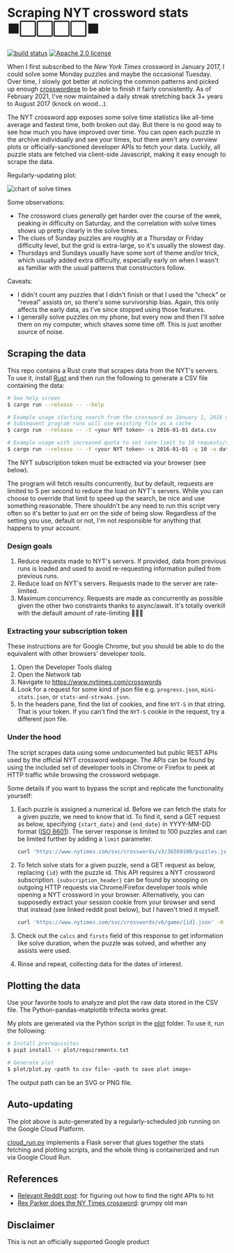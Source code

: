 # Scraping NYT crossword stats ⬛⬜⬜⬜⬜⬛

[![build status](https://img.shields.io/github/actions/workflow/status/kesyog/crossword/build.yml?branch=main&style=flat-square)](https://github.com/kesyog/crossword/actions/workflows/build.yml)
[![Apache 2.0 license](https://img.shields.io/github/license/kesyog/crossword?style=flat-square)](./LICENSE)

When I first subscribed to the _New York Times_ crossword in January 2017, I could solve some Monday
puzzles and maybe the occasional Tuesday. Over time, I slowly got better at noticing the common
patterns and picked up enough [crosswordese](https://en.wikipedia.org/wiki/Crosswordese) to be able
to finish it fairly consistently. As of February 2021, I've now maintained a daily streak stretching
back 3+ years to August 2017 (knock on wood...).

The NYT crossword app exposes some solve time statistics like all-time average and fastest time,
both broken out day. But there is no good way to see how much you have improved over time. You can
open each puzzle in the archive individually and see your times, but there aren't any overview plots
or officially-sanctioned developer APIs to fetch your data. Luckily, all puzzle stats are fetched
via client-side Javascript, making it easy enough to scrape the data.

Regularly-updating plot:

![chart of solve times](https://storage.googleapis.com/xword-plots/plot.svg)

Some observations:

* The crossword clues _generally_ get harder over the course of the week, peaking in difficulty on
Saturday, and the correlation with solve times shows up pretty clearly in the solve times.
* The clues of Sunday puzzles are roughly at a Thursday or Friday difficulty level, but the grid is
extra-large, so it's usually the slowest day.
* Thursdays and Sundays usually have some sort of theme and/or trick, which usually added extra
difficulty, especially early on when I wasn't as familiar with the usual patterns that constructors
follow.

Caveats:

* I didn't count any puzzles that I didn't finish or that I used the "check" or "reveal" assists on,
so there's some survivorship bias. Again, this only affects the early data, as I've since stopped
using those features.
* I generally solve puzzles on my phone, but every now and then I'll solve them on my computer,
which shaves some time off. This is just another source of noise.

## Scraping the data

This repo contains a Rust crate that scrapes data from the NYT's servers. To use it, install [Rust](https://rustup.rs)
and then run the following to generate a CSV file containing the data:

```sh
# See help screen
$ cargo run --release -- --help

# Example usage starting search from the crossword on January 1, 2016 onward
# Subsequent program runs will use existing file as a cache 
$ cargo run --release -- -t <your NYT token> -s 2016-01-01 data.csv

# Example usage with increased quota to set rate-limit to 10 requests/second
$ cargo run --release -- -t <your NYT token> -s 2016-01-01 -q 10 -o data.csv
```

The NYT subscription token must be extracted via your browser (see below).

The program will fetch results concurrently, but by default, requests are limited to 5 per second to
reduce the load on NYT's servers. While you can choose to override that limit to speed up the
search, be nice and use something reasonable. There shouldn't be any need to run this script very
often so it's better to just err on the side of being slow. Regardless of the setting you use,
default or not, I'm not responsible for anything that happens to your account.

### Design goals

1. Reduce requests made to NYT's servers. If provided, data from previous runs is loaded and used to
avoid re-requesting information pulled from previous runs.
1. Reduce load on NYT's servers. Requests made to the server are rate-limited.
1. Maximum concurrency. Requests are made as concurrently as possible given the other two
constraints thanks to async/await. It's totally overkill with the default amount of rate-limiting 🤷🏽‍♂

### Extracting your subscription token

These instructions are for Google Chrome, but you should be able to do the equivalent with other
browsers' developer tools.

1. Open the Developer Tools dialog
1. Open the Network tab
1. Navigate to <https://www.nytimes.com/crosswords>
1. Look for a request for some kind of json file e.g. `progress.json`, `mini-stats.json`, or
`stats-and-streaks.json`.
1. In the headers pane, find the list of cookies, and fine `NYT-S` in that string. That is your
token. If you can't find the `NYT-S` cookie in the request, try a different json file.

### Under the hood

The script scrapes data using some undocumented but public REST APIs used by the official NYT
crossword webpage.
The APIs can be found by using the included set of developer tools in Chrome or Firefox to peek at
HTTP traffic while browsing the crossword webpage.

Some details if you want to bypass the script and replicate the functionality yourself:

1. Each puzzle is assigned a numerical id. Before we can fetch the stats for a given puzzle, we need
to know that id. To find it, send a GET request as below, specifying `{start_date}` and `{end_date}`
in YYYY-MM-DD format ([ISO 8601](https://xkcd.com/1179)). The server response is limited to 100
puzzles and can be limited further by adding a `limit` parameter.

    ```sh
    curl 'https://www.nytimes.com/svc/crosswords/v3/36569100/puzzles.json?publish_type=daily&date_start={start_date}&date_end={end_date}' -H 'accept: application/json'
    ```

1. To fetch solve stats for a given puzzle, send a GET request as below, replacing `{id}` with the
puzzle id. This API requires a NYT crossword subscription. `{subscription_header}` can be found by
snooping on outgoing HTTP requests via Chrome/Firefox developer tools while opening a NYT crossword
in your browser. Alternatively, you can supposedly extract your session cookie from your browser and
send that instead (see linked reddit post below), but I haven't tried it myself.
  
    ```sh
    curl 'https://www.nytimes.com/svc/crosswords/v6/game/{id}.json' -H 'accept: application/json' --cookie 'NYT-S={subscription_header}'
    ```

1. Check out the `calcs` and `firsts` field of this response to get information like solve duration,
when the puzzle was solved, and whether any assists were used.

1. Rinse and repeat, collecting data for the dates of interest.

## Plotting the data

Use your favorite tools to analyze and plot the raw data stored in the CSV file. The
Python-pandas-matplotlib trifecta works great.

My plots are generated via the Python script in the [plot](./plot) folder. To use it, run the following:

```sh
# Install prerequisites
$ pip3 install -r plot/requirements.txt

# Generate plot
$ plot/plot.py <path to csv file> <path to save plot image>
```

The output path can be an SVG or PNG file.

## Auto-updating

The plot above is auto-generated by a regularly-scheduled job running on the Google Cloud Platform.

[cloud\_run.py](./cloud_run.py) implements a Flask server that glues together the stats fetching and
plotting scripts, and the whole thing is containerized and run via Google Cloud Run.

## References

* [Relevant Reddit post][1]: for figuring out how to find the right APIs to hit
* [Rex Parker does the NY Times crossword][2]: grumpy old man

## Disclaimer

This is not an officially supported Google product

[1]: https://www.reddit.com/r/crossword/comments/dqtnca/my_automatic_nyt_crossword_downloading_script
[2]: https://rexwordpuzzle.blogspot.com
